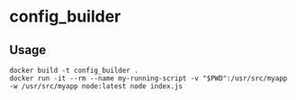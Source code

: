 # config_builder

## Usage
```
docker build -t config_builder .
docker run -it --rm --name my-running-script -v "$PWD":/usr/src/myapp -w /usr/src/myapp node:latest node index.js
```
